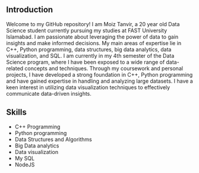## Introduction

Welcome to my GitHub repository! I am Moiz Tanvir, a 20 year old Data Science student currently pursuing my studies at FAST University Islamabad. I am passionate about leveraging the power of data to gain insights and make informed decisions. My main areas of expertise lie in C++, Python programming, data structures, big data analytics, data visualization, and SQL.
I am currently in my 4th semester of the Data Science program, where I have been exposed to a wide range of data-related concepts and techniques. Through my coursework and personal projects, I have developed a strong foundation in C++, Python programming and have gained expertise in handling and analyzing large datasets. I have a keen interest in utilizing data visualization techniques to effectively communicate data-driven insights.

## Skills
- C++ Programming
- Python programming
- Data Structures and Algorithms
- Big Data analytics
- Data visualization
- My SQL
- NodeJS

